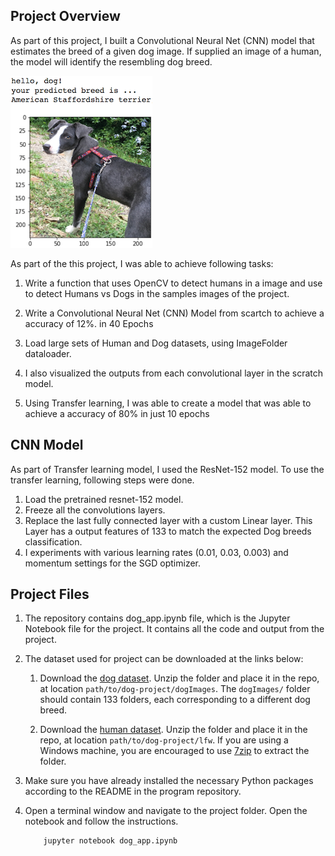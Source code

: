 [//]: # (Image References)

[image1]: ./images/sample_dog_output.png "Sample Output"
[image2]: ./images/vgg16_model.png "VGG-16 Model Layers"
[image3]: ./images/vgg16_model_draw.png "VGG16 Model Figure"


## Project Overview

As part of this project, I built a Convolutional Neural Net (CNN) model that estimates the breed of a given dog image. If supplied an image of a human, the model will identify the resembling dog breed.  

![Sample Output][image1]

As part of the this project, I was able to achieve following tasks:

1. Write a function that uses OpenCV to detect humans in a image and use to detect Humans vs Dogs in the samples images of the project.

2. Write a Convolutional Neural Net (CNN) Model from scartch to achieve a accuracy of 12%. in 40 Epochs

3. Load large sets of Human and Dog datasets, using ImageFolder dataloader.

4. I also visualized the outputs from each convolutional layer in the scratch model.  

5. Using Transfer learning, I was able to create a model that was able to achieve a accuracy of 80% in just 10 epochs


## CNN Model 
As part of Transfer learning model, I used the ResNet-152 model. To use the transfer learning, following steps were done. 
1. Load the pretrained resnet-152 model. 
2. Freeze all the convolutions layers. 
3. Replace the last fully connected layer with a custom Linear layer. This Layer has a output features of 133 to match the expected Dog breeds classification. 
4. I experiments with various learning rates (0.01, 0.03, 0.003) and momentum settings for the SGD optimizer. 


## Project Files

1. The repository contains dog_app.ipynb file, which is the Jupyter Notebook file for the project. It contains all the code and output from the project. 

2. The dataset used for project can be downloaded at the links below:
	1. Download the [dog dataset](https://s3-us-west-1.amazonaws.com/udacity-aind/dog-project/dogImages.zip).  Unzip the folder and place it in the repo, at location `path/to/dog-project/dogImages`.  The `dogImages/` folder should contain 133 folders, each corresponding to a different dog breed.

	2. Download the [human dataset](http://vis-www.cs.umass.edu/lfw/lfw.tgz).  Unzip the folder and place it in the repo, at location `path/to/dog-project/lfw`.  If you are using a Windows machine, you are encouraged to use [7zip](http://www.7-zip.org/) to extract the folder. 

5. Make sure you have already installed the necessary Python packages according to the README in the program repository.

6. Open a terminal window and navigate to the project folder. Open the notebook and follow the instructions.
	
	```
		jupyter notebook dog_app.ipynb
	```
